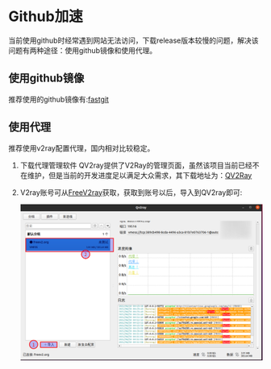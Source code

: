 <!--
 * @Author: your name
 * @Date: 2021-08-20 00:23:15
 * @LastEditTime: 2021-08-20 00:52:23
 * @LastEditors: Please set LastEditors
 * @Description: In User Settings Edit
 * @FilePath: /sphinx-note/source/和谐教程.md
-->
# Github加速
当前使用github时经常遇到网站无法访问，下载release版本较慢的问题，解决该问题有两种途径：使用github镜像和使用代理。

## 使用github镜像

推荐使用的github镜像有:[fastgit](https://hub.fastgit.org/)

## 使用代理
推荐使用v2ray配置代理，国内相对比较稳定。
1. 下载代理管理软件
QV2ray提供了V2Ray的管理页面，虽然该项目当前已经不在维护，但是当前的开发进度足以满足大众需求，其下载地址为：[QV2Ray](https://hub.fastgit.org/Qv2ray/Qv2ray/releases)
2. V2ray账号可从[FreeV2ray](https://view.freev2ray.org/)获取，获取到账号以后，导入到QV2ray即可:

   ![QV2ray](./pictures/qv2ray.png)